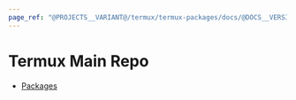 ```yaml
---
page_ref: "@PROJECTS__VARIANT@/termux/termux-packages/docs/@DOCS__VERSION@/repos/main/index.html"
---
```


# Termux Main Repo

<!-- @DOCS__HEADER_PLACEHOLDER@ -->

- [Packages](packages/index.md)

## &nbsp;

&nbsp;
